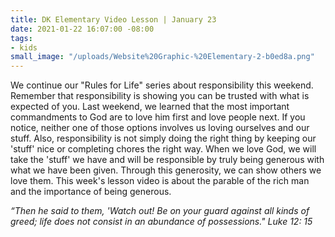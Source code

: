 ```yaml
---
title: DK Elementary Video Lesson | January 23
date: 2021-01-22 16:07:00 -08:00
tags:
- kids
small_image: "/uploads/Website%20Graphic-%20Elementary-2-b0ed8a.png"
---
```


We continue our "Rules for Life" series about responsibility this weekend. Remember that responsibility is showing you can be trusted with what is expected of you. Last weekend, we learned that the most important commandments to God are to love him first and love people next. If you notice, neither one of those options involves us loving ourselves and our stuff. Also, responsibility is not simply doing the right thing by keeping our 'stuff' nice or completing chores the right way. When we love God, we will take the 'stuff' we have and will be responsible by truly being generous with what we have been given. Through this generosity, we can show others we love them. This week's lesson video is about the parable of the rich man and the importance of being generous.

*“Then he said to them, 'Watch out! Be on your guard against all kinds of greed; life does not consist in an abundance of possessions." Luke 12: 15*